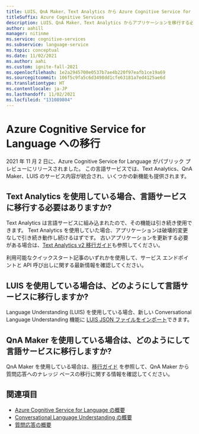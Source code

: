 ```yaml
---
title: LUIS、QnA Maker、Text Analytics から Azure Cognitive Service for Language に移行する
titleSuffix: Azure Cognitive Services
description: LUIS、QnA Maker、Text Analytics からアプリケーションを移行する必要がある場合は、この記事を使用して学習してください。
author: aahill
manager: nitinme
ms.service: cognitive-services
ms.subservice: language-service
ms.topic: conceptual
ms.date: 11/02/2021
ms.author: aahi
ms.custom: ignite-fall-2021
ms.openlocfilehash: 1e2a2945700e0537b7ae4b220f97eafb1ce19a69
ms.sourcegitcommit: 106f5c9fa5c6d3498dd1cfe63181a7ed4125ae6d
ms.translationtype: HT
ms.contentlocale: ja-JP
ms.lasthandoff: 11/02/2021
ms.locfileid: "131089804"
---
```

# <a name="migrating-to-azure-cognitive-service-for-language"></a>Azure Cognitive Service for Language への移行

2021 年 11 月 2 日に、Azure Cognitive Service for Language がパブリック プレビューにリリースされました。 この言語サービスでは、Text Analytics、QnA Maker、LUIS のサービス内容が統合され、いくつかの新機能も提供されます。 

## <a name="do-i-need-to-migrate-to-the-language-service-if-i-am-using-text-analytics"></a>Text Analytics を使用している場合、言語サービスに移行する必要はありますか?

Text Analytics は言語サービスに組み込まれたので、その機能は引き続き使用できます。 Text Analytics を使用していた場合、アプリケーションは破壊的変更なしで引き続き動作し続けるはずです。 古いアプリケーションを更新する必要がある場合は、[Text Analytics v2 移行ガイド](migrate-from-text-analytics-v2.md)も参照してください。 

利用可能なクイックスタート記事のいずれかを使用して、サービス エンドポイントと API 呼び出しに関する最新情報を確認してください。 

## <a name="how-do-i-migrate-to-the-language-service-if-i-am-using-luis"></a>LUIS を使用している場合は、どのようにして言語サービスに移行しますか?

Language Understanding (LUIS) を使用している場合、新しい Conversational Language Understanding 機能に [LUIS JSON ファイルをインポート](../conversational-language-understanding/concepts/backwards-compatibility.md)できます。 

## <a name="how-do-i-migrate-to-the-language-service-if-i-am-using-qna-maker"></a>QnA Maker を使用している場合は、どのようにして言語サービスに移行しますか?

QnA Maker を使用している場合は、[移行ガイド](../question-answering/how-to/migrate-qnamaker.md) を参照して、QnA Maker から質問応答へのナレッジ ベースの移行に関する情報を確認してください。

## <a name="see-also"></a>関連項目

* [Azure Cognitive Service for Language の概要](../overview.md)
* [Conversational Language Understanding の概要](../conversational-language-understanding/overview.md)
* [質問応答の概要](../question-answering/overview.md)
